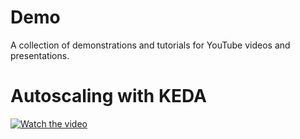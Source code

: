 # Demo

A collection of demonstrations and tutorials for YouTube videos and presentations.

# Autoscaling with KEDA

[![Watch the video](https://img.youtube.com/vi/0cfU5DNy5Z4/hqdefault.jpg)](https://www.youtube.com/embed/0cfU5DNy5Z4)
